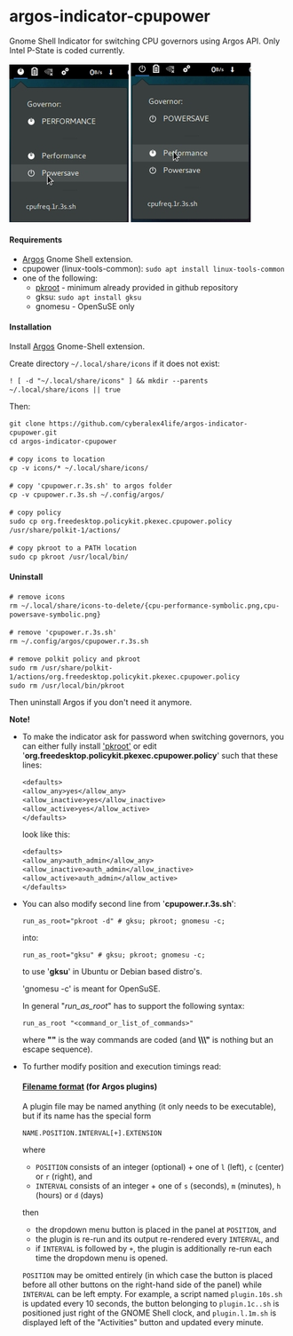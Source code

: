 # argos-indicator-cpupower
Gnome Shell Indicator for switching CPU governors using Argos API. Only Intel P-State is coded currently.

![Cpupower Argos Based Governor Indicator](https://github.com/cyberalex4life/argos-indicator-cpupower/blob/master/screenshots/cpupower_1.jpg)  ![Cpupower Argos Based Governor Indicator](https://github.com/cyberalex4life/argos-indicator-cpupower/blob/master/screenshots/cpupower_2.jpg)

#### Requirements
- [Argos](https://extensions.gnome.org/extension/1176/argos/) Gnome Shell extension.
- cpupower (linux-tools-common): `sudo apt install linux-tools-common`
- one of the following:
    - [pkroot](https://github.com/cyberalex4life/pkroot) - minimum already provided in github repository
    - gksu: `sudo apt install gksu`
    - gnomesu - OpenSuSE only

#### Installation
Install [Argos](https://extensions.gnome.org/extension/1176/argos/) Gnome-Shell extension.

Create directory `~/.local/share/icons` if it does not exist:
```
! [ -d "~/.local/share/icons" ] && mkdir --parents ~/.local/share/icons || true
```

Then:

```
git clone https://github.com/cyberalex4life/argos-indicator-cpupower.git
cd argos-indicator-cpupower

# copy icons to location
cp -v icons/* ~/.local/share/icons/

# copy 'cpupower.r.3s.sh' to argos folder
cp -v cpupower.r.3s.sh ~/.config/argos/

# copy policy
sudo cp org.freedesktop.policykit.pkexec.cpupower.policy /usr/share/polkit-1/actions/

# copy pkroot to a PATH location
sudo cp pkroot /usr/local/bin/
```
#### Uninstall

```
# remove icons
rm ~/.local/share/icons-to-delete/{cpu-performance-symbolic.png,cpu-powersave-symbolic.png}

# remove 'cpupower.r.3s.sh'
rm ~/.config/argos/cpupower.r.3s.sh

# remove polkit policy and pkroot
sudo rm /usr/share/polkit-1/actions/org.freedesktop.policykit.pkexec.cpupower.policy
sudo rm /usr/local/bin/pkroot
```

Then uninstall Argos if you don't need it anymore.

**Note!**
- To make the indicator ask for password when switching governors, you can either fully install
['pkroot'](https://github.com/cyberalex4life/pkroot) or edit '**org.freedesktop.policykit.pkexec.cpupower.policy**' such that these lines:

    ```
    <defaults>
    <allow_any>yes</allow_any>
    <allow_inactive>yes</allow_inactive>
    <allow_active>yes</allow_active>
    </defaults>
    ```
    look like this:
    ```
    <defaults>
    <allow_any>auth_admin</allow_any>
    <allow_inactive>auth_admin</allow_inactive>
    <allow_active>auth_admin</allow_active>
    </defaults>
    ```

- You can also modify second line from '**cpupower.r.3s.sh**':
    ```
    run_as_root="pkroot -d" # gksu; pkroot; gnomesu -c;
    ```
    into:
    ```
    run_as_root="gksu" # gksu; pkroot; gnomesu -c;
    ```
    to use '**gksu**' in Ubuntu or Debian based distro's.

    'gnomesu -c' is meant for OpenSuSE.

    In general "*run_as_root*" has to support the following syntax:
    ```
    run_as_root "<command_or_list_of_commands>"
    ```
    where **""** is the way commands are coded (and **\\\\\\"** is nothing but an escape sequence).

- To further modify position and execution timings read:

    #### [Filename format](https://github.com/p-e-w/argos#filename-format) (for Argos plugins)


    A plugin file may be named anything (it only needs to be executable), but if its name has the special form

    ```
    NAME.POSITION.INTERVAL[+].EXTENSION
    ```

    where

    * `POSITION` consists of an integer (optional) + one of `l` (left), `c` (center) or `r` (right), and
    * `INTERVAL` consists of an integer + one of `s` (seconds), `m` (minutes), `h` (hours) or `d` (days)

    then

    * the dropdown menu button is placed in the panel at `POSITION`, and
    * the plugin is re-run and its output re-rendered every `INTERVAL`, and
    * if `INTERVAL` is followed by `+`, the plugin is additionally re-run each time the dropdown menu is opened.

    `POSITION` may be omitted entirely (in which case the button is placed before all other buttons on the right-hand side of the panel) while `INTERVAL` can be left empty. For example, a script named `plugin.10s.sh` is updated every 10 seconds, the button belonging to `plugin.1c..sh` is positioned just right of the GNOME Shell clock, and `plugin.l.1m.sh` is displayed left of the "Activities" button and updated every minute.
